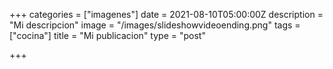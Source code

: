 +++
categories = ["imagenes"]
date = 2021-08-10T05:00:00Z
description = "Mi descripcion"
image = "/images/slideshowvideoending.png"
tags = ["cocina"]
title = "Mi publicacion"
type = "post"

+++
